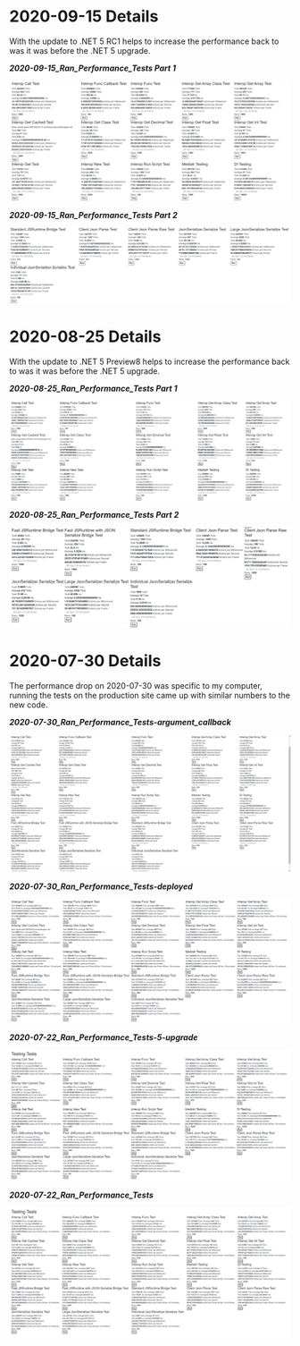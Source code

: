 # 2020-09-15 Details

With the update to .NET 5 RC1 helps to increase the performance back to was it was before the .NET 5 upgrade.

***2020-09-15_Ran_Performance_Tests Part 1***

<img src="./performance/2020-09-15_Ran_Performance_Tests_1.png" />

***2020-09-15_Ran_Performance_Tests Part 2***

<img src="./performance/2020-09-15_Ran_Performance_Tests_2.png" />

# 2020-08-25 Details

With the update to .NET 5 Preview8 helps to increase the performance back to was it was before the .NET 5 upgrade.

***2020-08-25_Ran_Performance_Tests Part 1***

<img src="./performance/2020-08-25_Ran_Performance_Tests_1.png" />

***2020-08-25_Ran_Performance_Tests Part 2***

<img src="./performance/2020-08-25_Ran_Performance_Tests_2.png" />

# 2020-07-30 Details

The performance drop on 2020-07-30 was specific to my computer, running the tests on the production site came up with similar numbers to the new code.

***2020-07-30_Ran_Performance_Tests-argument_callback***

<img src="./performance/2020-07-30_Ran_Performance_Tests-argument_callback.png" />

***2020-07-30_Ran_Performance_Tests-deployed***

<img src="./performance/2020-07-30_Ran_Performance_Tests-deployed.png" />

***2020-07-22_Ran_Performance_Tests-5-upgrade***

<img src="./performance/2020-07-22_Ran_Performance_Tests-5-upgrade.png" />

***2020-07-22_Ran_Performance_Tests***

<img src="./performance/2020-07-22_Ran_Performance_Tests.png" />
